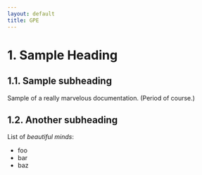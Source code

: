 ```yaml
---
layout: default
title: GPE
---
```


# 1. Sample Heading

## 1.1. Sample subheading

Sample of a really marvelous documentation. (Period of course.)

## 1.2. Another subheading

List of _beautiful minds_:
- foo
- bar
- baz
